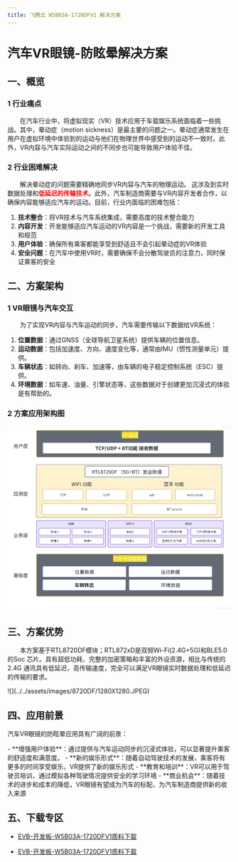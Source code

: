 ```yaml
---
title: 飞腾云 W5B03A-1720DFV1 解决方案
---
```

# 汽车VR眼镜-防眩晕解决方案

## 一、概览
### 1 行业痛点
<p style="text-indent:2em;">在汽车行业中，将虚拟现实（VR）技术应用于车载娱乐系统面临着一些挑战。其中，晕动症（motion sickness）是最主要的问题之一。晕动症通常发生在用户在虚拟环境中体验到的运动与他们在物理世界中感受到的运动不一致时。此外，VR内容与汽车实际运动之间的不同步也可能导致用户体验不佳。</p>

### 2 行业困难解决
<p style="text-indent:2em;">解决晕动症的问题需要精确地同步VR内容与汽车的物理运动。
这涉及到实时数据处理和<strong><span style="color:red">低延迟的传输技术</span></strong>。此外，汽车制造商需要与VR内容开发者合作，以确保内容能够适应汽车的运动。目前，行业内面临的困难包括：</p>

1. **技术整合**：将VR技术与汽车系统集成，需要高度的技术整合能力
2. **内容开发**：开发能够适应汽车运动的VR内容是一个挑战，需要新的开发工具和规范
3. **用户体验**：确保所有乘客都能享受到舒适且不会引起晕动症的VR体验
4. **安全问题**：在汽车中使用VR时，需要确保不会分散驾驶员的注意力，同时保证乘客的安全


## 二、方案架构
### 1 VR眼镜与汽车交互
<p style="text-indent:2em;">为了实现VR内容与汽车运动的同步，汽车需要传输以下数据给VR系统：</p>

1. **位置数据**：通过GNSS（全球导航卫星系统）提供车辆的位置信息。
2. **运动数据**：包括加速度、方向、速度变化等，通常由IMU（惯性测量单元）提供。
3. **车辆状态**：如转向、刹车、加速等，由车辆的电子稳定控制系统（ESC）提供。
4. **环境数据**：如车速、油量、引擎状态等，这些数据对于创建更加沉浸式的体验是有帮助的。

### 2 方案应用架构图
![应用架构图](../../assets/images/8720DF/jiagou-tu.png)

## 三、方案优势
<p style="text-indent:2em;">本方案基于RTL8720DF模块；RTL872xD是双频Wi-Fi(2.4G+5G)和BLE5.0 的Soc 芯片。具有超低功耗、完整的加密策略和丰富的外设资源，相比与传统的2.4G 通讯具有低延迟，高传输速度，完全可以满足VR眼镜实时数据处理和低延迟的传输的要求。</p>
![](../../assets/images/8720DF/1280X1280.JPEG)

## 四、应用前景
<p> 汽车VR眼镜的防眩晕应用具有广阔的前景：</p>
- **增强用户体验**：通过提供与汽车运动同步的沉浸式体验，可以显著提升乘客的舒适度和满意度。
- **新的娱乐形式**：随着自动驾驶技术的发展，乘客将有更多的时间享受娱乐，VR提供了新的娱乐形式
- **教育和培训**：VR可以用于驾驶员培训，通过模拟各种驾驶情况提供安全的学习环境
- **商业机会**：随着技术的进步和成本的降低，VR眼镜有望成为汽车的标配，为汽车制造商提供新的收入来源

## 五、下载专区
- [EVB-开发板-W5B03A-1720DFV1质料下载](../../download/8720df/index.md)


- [EVB-开发板-W5B03A-1720DFV1质料下载](../../download/8720cf/index.md)